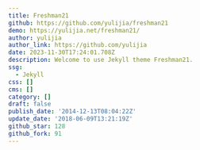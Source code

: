 ```yaml
---
title: Freshman21
github: https://github.com/yulijia/freshman21
demo: https://yulijia.net/freshman21/
author: yulijia
author_link: https://github.com/yulijia
date: 2023-11-30T17:24:01.708Z
description: Welcome to use Jekyll theme Freshman21.
ssg:
  - Jekyll
css: []
cms: []
category: []
draft: false
publish_date: '2014-12-13T08:04:22Z'
update_date: '2018-06-09T13:21:19Z'
github_star: 128
github_fork: 91
---
```

